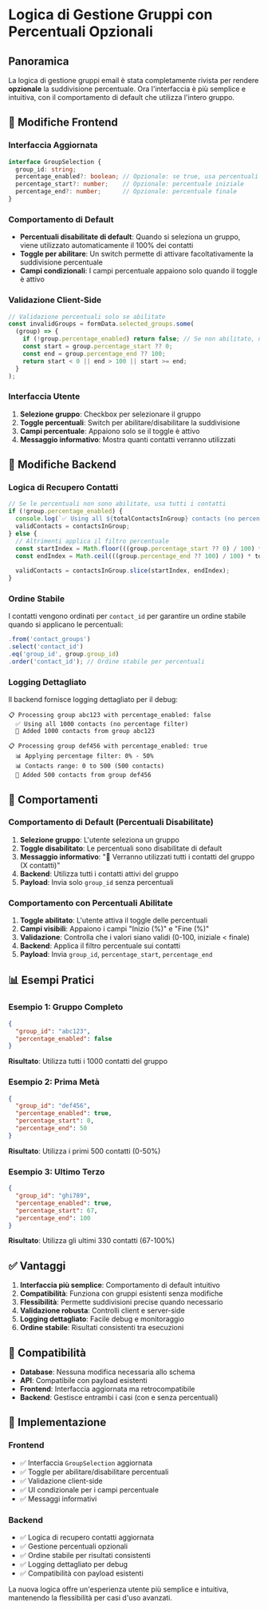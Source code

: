 # Logica di Gestione Gruppi con Percentuali Opzionali

## Panoramica

La logica di gestione gruppi email è stata completamente rivista per rendere **opzionale** la suddivisione percentuale. Ora l'interfaccia è più semplice e intuitiva, con il comportamento di default che utilizza l'intero gruppo.

## 🔧 Modifiche Frontend

### Interfaccia Aggiornata

```typescript
interface GroupSelection {
  group_id: string;
  percentage_enabled?: boolean; // Opzionale: se true, usa percentuali
  percentage_start?: number;    // Opzionale: percentuale iniziale
  percentage_end?: number;      // Opzionale: percentuale finale
}
```

### Comportamento di Default

- **Percentuali disabilitate di default**: Quando si seleziona un gruppo, viene utilizzato automaticamente il 100% dei contatti
- **Toggle per abilitare**: Un switch permette di attivare facoltativamente la suddivisione percentuale
- **Campi condizionali**: I campi percentuale appaiono solo quando il toggle è attivo

### Validazione Client-Side

```typescript
// Validazione percentuali solo se abilitate
const invalidGroups = formData.selected_groups.some(
  (group) => {
    if (!group.percentage_enabled) return false; // Se non abilitato, non validare
    const start = group.percentage_start ?? 0;
    const end = group.percentage_end ?? 100;
    return start < 0 || end > 100 || start >= end;
  }
);
```

### Interfaccia Utente

1. **Selezione gruppo**: Checkbox per selezionare il gruppo
2. **Toggle percentuali**: Switch per abilitare/disabilitare la suddivisione
3. **Campi percentuale**: Appaiono solo se il toggle è attivo
4. **Messaggio informativo**: Mostra quanti contatti verranno utilizzati

## 🔧 Modifiche Backend

### Logica di Recupero Contatti

```typescript
// Se le percentuali non sono abilitate, usa tutti i contatti
if (!group.percentage_enabled) {
  console.log(`✅ Using all ${totalContactsInGroup} contacts (no percentage filter)`);
  validContacts = contactsInGroup;
} else {
  // Altrimenti applica il filtro percentuale
  const startIndex = Math.floor(((group.percentage_start ?? 0) / 100) * totalContactsInGroup);
  const endIndex = Math.ceil(((group.percentage_end ?? 100) / 100) * totalContactsInGroup);
  
  validContacts = contactsInGroup.slice(startIndex, endIndex);
}
```

### Ordine Stabile

I contatti vengono ordinati per `contact_id` per garantire un ordine stabile quando si applicano le percentuali:

```typescript
.from('contact_groups')
.select('contact_id')
.eq('group_id', group.group_id)
.order('contact_id'); // Ordine stabile per percentuali
```

### Logging Dettagliato

Il backend fornisce logging dettagliato per il debug:

```
📋 Processing group abc123 with percentage_enabled: false
  ✅ Using all 1000 contacts (no percentage filter)
  📧 Added 1000 contacts from group abc123

📋 Processing group def456 with percentage_enabled: true
  📊 Applying percentage filter: 0% - 50%
  📊 Contacts range: 0 to 500 (500 contacts)
  📧 Added 500 contacts from group def456
```

## 🎯 Comportamenti

### Comportamento di Default (Percentuali Disabilitate)

1. **Selezione gruppo**: L'utente seleziona un gruppo
2. **Toggle disabilitato**: Le percentuali sono disabilitate di default
3. **Messaggio informativo**: "📧 Verranno utilizzati tutti i contatti del gruppo (X contatti)"
4. **Backend**: Utilizza tutti i contatti attivi del gruppo
5. **Payload**: Invia solo `group_id` senza percentuali

### Comportamento con Percentuali Abilitate

1. **Toggle abilitato**: L'utente attiva il toggle delle percentuali
2. **Campi visibili**: Appaiono i campi "Inizio (%)" e "Fine (%)"
3. **Validazione**: Controlla che i valori siano validi (0-100, iniziale < finale)
4. **Backend**: Applica il filtro percentuale sui contatti
5. **Payload**: Invia `group_id`, `percentage_start`, `percentage_end`

## 📊 Esempi Pratici

### Esempio 1: Gruppo Completo
```json
{
  "group_id": "abc123",
  "percentage_enabled": false
}
```
**Risultato**: Utilizza tutti i 1000 contatti del gruppo

### Esempio 2: Prima Metà
```json
{
  "group_id": "def456",
  "percentage_enabled": true,
  "percentage_start": 0,
  "percentage_end": 50
}
```
**Risultato**: Utilizza i primi 500 contatti (0-50%)

### Esempio 3: Ultimo Terzo
```json
{
  "group_id": "ghi789",
  "percentage_enabled": true,
  "percentage_start": 67,
  "percentage_end": 100
}
```
**Risultato**: Utilizza gli ultimi 330 contatti (67-100%)

## ✅ Vantaggi

1. **Interfaccia più semplice**: Comportamento di default intuitivo
2. **Compatibilità**: Funziona con gruppi esistenti senza modifiche
3. **Flessibilità**: Permette suddivisioni precise quando necessario
4. **Validazione robusta**: Controlli client e server-side
5. **Logging dettagliato**: Facile debug e monitoraggio
6. **Ordine stabile**: Risultati consistenti tra esecuzioni

## 🔄 Compatibilità

- **Database**: Nessuna modifica necessaria allo schema
- **API**: Compatibile con payload esistenti
- **Frontend**: Interfaccia aggiornata ma retrocompatibile
- **Backend**: Gestisce entrambi i casi (con e senza percentuali)

## 🚀 Implementazione

### Frontend
- ✅ Interfaccia `GroupSelection` aggiornata
- ✅ Toggle per abilitare/disabilitare percentuali
- ✅ Validazione client-side
- ✅ UI condizionale per i campi percentuale
- ✅ Messaggi informativi

### Backend
- ✅ Logica di recupero contatti aggiornata
- ✅ Gestione percentuali opzionali
- ✅ Ordine stabile per risultati consistenti
- ✅ Logging dettagliato per debug
- ✅ Compatibilità con payload esistenti

La nuova logica offre un'esperienza utente più semplice e intuitiva, mantenendo la flessibilità per casi d'uso avanzati. 